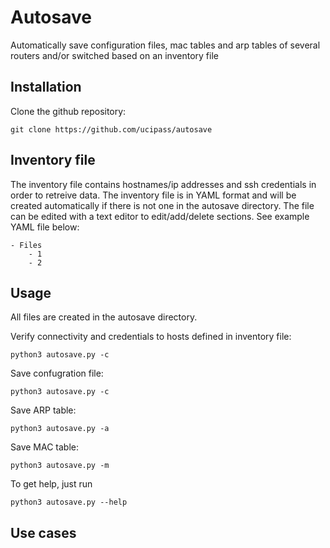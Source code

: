 # Autosave

Automatically save configuration files, mac tables and arp tables of several routers and/or switched based on an inventory file

## Installation

Clone the github repository:

    git clone https://github.com/ucipass/autosave

## Inventory file

The inventory file contains hostnames/ip addresses and ssh credentials in order to retreive data.
The inventory file is in YAML format and will be created automatically if there is not one in the autosave directory.
The file can be edited with a text editor to edit/add/delete sections.
See example YAML file below:

    - Files
        - 1
        - 2

## Usage

All files are created in the autosave directory.

Verify connectivity and credentials to hosts defined in inventory file:

    python3 autosave.py -c

Save confugration file:

    python3 autosave.py -c

Save ARP table:

    python3 autosave.py -a

Save MAC table:

    python3 autosave.py -m

To get help, just run

    python3 autosave.py --help

## Use cases


